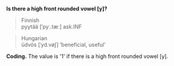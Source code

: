 **Is there a high front rounded vowel [y]?**

>Finnish<br/>
>pyytää [ˈpyː.tæː] ask.INF

>Hungarian<br/>
>üdvös [ˈyd.vøʃ] ‘beneficial, useful’

**Coding.** The value is '1' if there is a high front rounded vowel [y].
